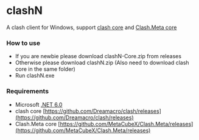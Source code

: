 # clashN
A clash client for Windows, support [clash core](https://github.com/Dreamacro/clash) and [Clash.Meta core](https://github.com/MetaCubeX/Clash.Meta)

### How to use
- If you are newbie please download clashN-Core.zip from releases
- Otherwise please download clashN.zip (Also need to download clash core in the same folder)
- Run clashN.exe

### Requirements  
- Microsoft [.NET 6.0](https://dotnet.microsoft.com/zh-cn/download/dotnet/6.0/runtime)
- clash core [https://github.com/Dreamacro/clash/releases](https://github.com/Dreamacro/clash/releases)
- Clash.Meta core [https://github.com/MetaCubeX/Clash.Meta/releases](https://github.com/MetaCubeX/Clash.Meta/releases)
